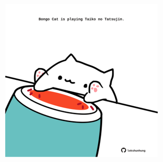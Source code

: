 <!-- built at 15/08/2021, 18:02:09 UTC -->
<p align="center">
  <img width="500" height="500" src="./ReadmeImage.svg">
</p>
